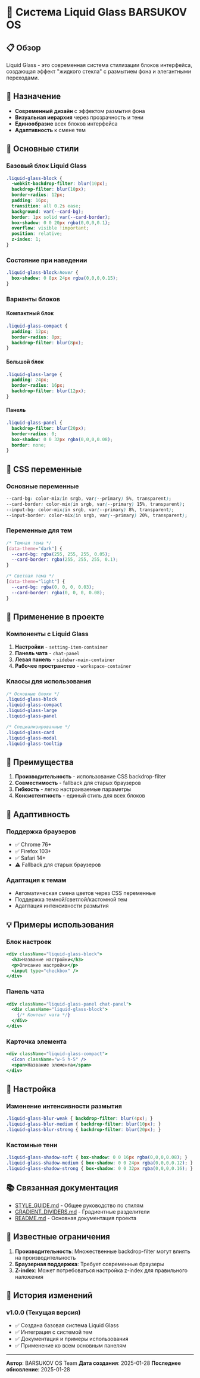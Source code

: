 # 🌊 Система Liquid Glass BARSUKOV OS

## 📋 Обзор

Liquid Glass - это современная система стилизации блоков интерфейса, создающая эффект "жидкого стекла" с размытием фона и элегантными переходами.

## 🎯 Назначение

- **Современный дизайн** с эффектом размытия фона
- **Визуальная иерархия** через прозрачность и тени
- **Единообразие** всех блоков интерфейса
- **Адаптивность** к смене тем

## 🔧 Основные стили

### Базовый блок Liquid Glass

```css
.liquid-glass-block {
  -webkit-backdrop-filter: blur(10px);
  backdrop-filter: blur(10px);
  border-radius: 12px;
  padding: 16px;
  transition: all 0.2s ease;
  background: var(--card-bg);
  border: 1px solid var(--card-border);
  box-shadow: 0 0 20px rgba(0,0,0,0.1);
  overflow: visible !important;
  position: relative;
  z-index: 1;
}
```

### Состояние при наведении

```css
.liquid-glass-block:hover {
  box-shadow: 0 8px 24px rgba(0,0,0,0.15);
}
```

### Варианты блоков

#### Компактный блок
```css
.liquid-glass-compact {
  padding: 12px;
  border-radius: 8px;
  backdrop-filter: blur(8px);
}
```

#### Большой блок
```css
.liquid-glass-large {
  padding: 24px;
  border-radius: 16px;
  backdrop-filter: blur(12px);
}
```

#### Панель
```css
.liquid-glass-panel {
  backdrop-filter: blur(20px);
  border-radius: 0;
  box-shadow: 0 0 32px rgba(0,0,0,0.08);
  border: none;
}
```

## 🎨 CSS переменные

### Основные переменные
```css
--card-bg: color-mix(in srgb, var(--primary) 5%, transparent);
--card-border: color-mix(in srgb, var(--primary) 15%, transparent);
--input-bg: color-mix(in srgb, var(--primary) 8%, transparent);
--input-border: color-mix(in srgb, var(--primary) 20%, transparent);
```

### Переменные для тем
```css
/* Темная тема */
[data-theme="dark"] {
  --card-bg: rgba(255, 255, 255, 0.05);
  --card-border: rgba(255, 255, 255, 0.1);
}

/* Светлая тема */
[data-theme="light"] {
  --card-bg: rgba(0, 0, 0, 0.03);
  --card-border: rgba(0, 0, 0, 0.08);
}
```

## 📍 Применение в проекте

### Компоненты с Liquid Glass

1. **Настройки** - `setting-item-container`
2. **Панель чата** - `chat-panel`
3. **Левая панель** - `sidebar-main-container`
4. **Рабочее пространство** - `workspace-container`

### Классы для использования

```css
/* Основные блоки */
.liquid-glass-block
.liquid-glass-compact
.liquid-glass-large
.liquid-glass-panel

/* Специализированные */
.liquid-glass-card
.liquid-glass-modal
.liquid-glass-tooltip
```

## 🚀 Преимущества

1. **Производительность** - использование CSS backdrop-filter
2. **Совместимость** - fallback для старых браузеров
3. **Гибкость** - легко настраиваемые параметры
4. **Консистентность** - единый стиль для всех блоков

## 🔄 Адаптивность

### Поддержка браузеров
- ✅ Chrome 76+
- ✅ Firefox 103+
- ✅ Safari 14+
- ⚠️ Fallback для старых браузеров

### Адаптация к темам
- Автоматическая смена цветов через CSS переменные
- Поддержка темной/светлой/кастомной тем
- Адаптация интенсивности размытия

## 💡 Примеры использования

### Блок настроек
```jsx
<div className="liquid-glass-block">
  <h3>Название настройки</h3>
  <p>Описание настройки</p>
  <input type="checkbox" />
</div>
```

### Панель чата
```jsx
<div className="liquid-glass-panel chat-panel">
  <div className="liquid-glass-block">
    {/* Контент чата */}
  </div>
</div>
```

### Карточка элемента
```jsx
<div className="liquid-glass-compact">
  <Icon className="w-5 h-5" />
  <span>Название элемента</span>
</div>
```

## 🔧 Настройка

### Изменение интенсивности размытия
```css
.liquid-glass-blur-weak { backdrop-filter: blur(4px); }
.liquid-glass-blur-medium { backdrop-filter: blur(10px); }
.liquid-glass-blur-strong { backdrop-filter: blur(20px); }
```

### Кастомные тени
```css
.liquid-glass-shadow-soft { box-shadow: 0 0 16px rgba(0,0,0,0.08); }
.liquid-glass-shadow-medium { box-shadow: 0 0 24px rgba(0,0,0,0.12); }
.liquid-glass-shadow-strong { box-shadow: 0 0 32px rgba(0,0,0,0.16); }
```

## 📚 Связанная документация

- [STYLE_GUIDE.md](./STYLE_GUIDE.md) - Общее руководство по стилям
- [GRADIENT_DIVIDERS.md](./GRADIENT_DIVIDERS.md) - Градиентные разделители
- [README.md](./README.md) - Основная документация проекта

## 🐛 Известные ограничения

1. **Производительность**: Множественные backdrop-filter могут влиять на производительность
2. **Браузерная поддержка**: Требует современные браузеры
3. **Z-index**: Может потребоваться настройка z-index для правильного наложения

## 🔄 История изменений

### v1.0.0 (Текущая версия)

- ✅ Создана базовая система Liquid Glass
- ✅ Интеграция с системой тем
- ✅ Документация и примеры использования
- ✅ Применение ко всем основным панелям

---

**Автор**: BARSUKOV OS Team
**Дата создания**: 2025-01-28
**Последнее обновление**: 2025-01-28

